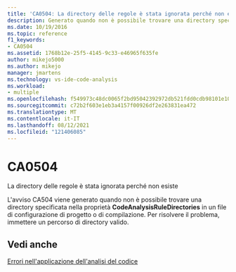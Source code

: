 ```yaml
---
title: 'CA0504: La directory delle regole è stata ignorata perché non esiste.'
description: Generato quando non è possibile trovare una directory specificata nella proprietà CodeAnalysisRuleDirectories in un file di configurazione di progetto o di compilazione.
ms.date: 10/19/2016
ms.topic: reference
f1_keywords:
- CA0504
ms.assetid: 1768b12e-25f5-4145-9c33-e46965f635fe
author: mikejo5000
ms.author: mikejo
manager: jmartens
ms.technology: vs-ide-code-analysis
ms.workload:
- multiple
ms.openlocfilehash: f549973c48dc0065f2bd95042392972db521fdd0cdb98101e105b5d32dc02f86
ms.sourcegitcommit: c72b2f603e1eb3a4157f00926df2e263831ea472
ms.translationtype: MT
ms.contentlocale: it-IT
ms.lasthandoff: 08/12/2021
ms.locfileid: "121406085"
---
```

# <a name="ca0504"></a>CA0504

La directory delle regole è stata ignorata perché non esiste

L'avviso CA504 viene generato quando non è possibile trovare una directory specificata nella proprietà **CodeAnalysisRuleDirectories** in un file di configurazione di progetto o di compilazione. Per risolvere il problema, immettere un percorso di directory valido.

## <a name="see-also"></a>Vedi anche
[Errori nell'applicazione dell'analisi del codice](../code-quality/code-analysis-application-errors.md)
